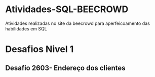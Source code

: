 # Atividades-SQL-BEECROWD
Atividades realizadas no site da beecrowd para aperfeicoamento das habilidades em SQL
# Desafios Nivel 1
## Desafio 2603- Endereço dos clientes

